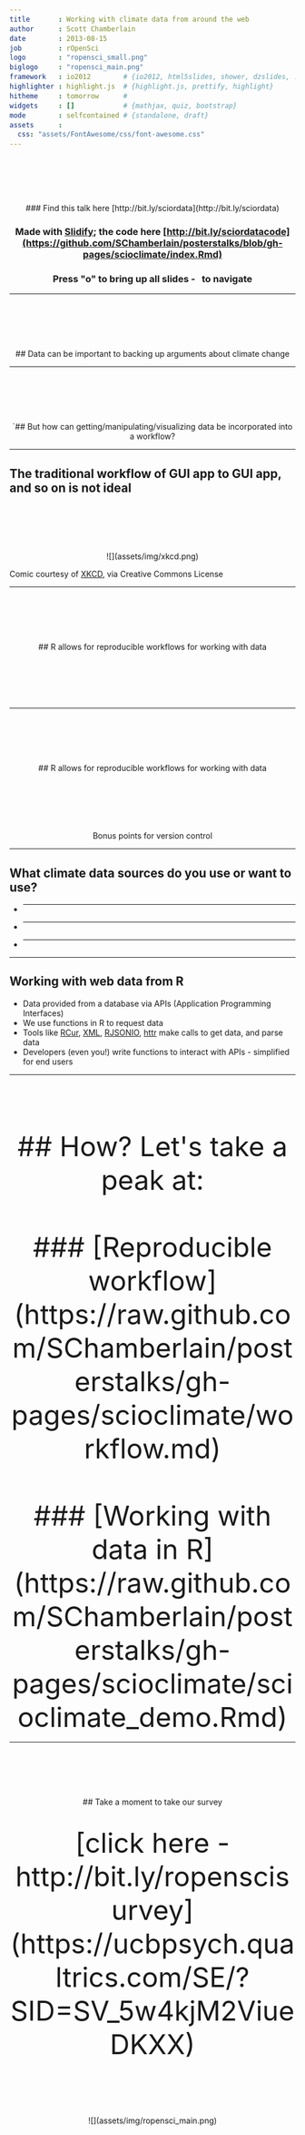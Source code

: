 ```yaml
---
title       : Working with climate data from around the web
author      : Scott Chamberlain
date        : 2013-08-15
job         : rOpenSci
logo        : "ropensci_small.png"
biglogo     : "ropensci_main.png"
framework   : io2012        # {io2012, html5slides, shower, dzslides, ...}
highlighter : highlight.js  # {highlight.js, prettify, highlight}
hitheme     : tomorrow      # 
widgets     : []            # {mathjax, quiz, bootstrap}
mode        : selfcontained # {standalone, draft}
assets      :
  css: "assets/FontAwesome/css/font-awesome.css"
---
```


<br><br><br><br>
<center>
### Find this talk here [http://bit.ly/sciordata](http://bit.ly/sciordata)

### Made with [Slidify](http://slidify.org/); the code here [http://bit.ly/sciordatacode](https://github.com/SChamberlain/posterstalks/blob/gh-pages/scioclimate/index.Rmd)

### Press "o" to bring up all slides - <i class="icon-arrow-left"> &nbsp; </i><i class="icon-arrow-right"></i> to navigate
</center>

---

<br><br><br><br>
<center>
## Data can be important to backing up arguments about climate change
</center>

---

<br><br><br><br>
<center>
`## But how can getting/manipulating/visualizing data be incorporated into a workflow?
</center>

---

## The traditional workflow of GUI app to GUI app, and so on is not ideal
<br><br><br><br>
<center>
![](assets/img/xkcd.png)
</center>

Comic courtesy of [XKCD](http://www.xkcd.com/722/), via Creative Commons License

---

<br><br><br><br>
<center>
## R allows for reproducible workflows for working with data
</center>
<br><br><br><br>
<center>
<i class="icon-calendar icon-4x">&nbsp;&nbsp;&nbsp;</i>  <i class="icon-code icon-4x">&nbsp;&nbsp;&nbsp;</i> <i class="icon-pencil icon-4x"></i>
</center>

---

<br><br><br><br>
<center>
## R allows for reproducible workflows for working with data
</center>
<br><br><br><br>
<center>
<i class="icon-calendar icon-4x">&nbsp;&nbsp;&nbsp;</i>  <i class="icon-code icon-4x">&nbsp;&nbsp;&nbsp;</i> <i class="icon-pencil icon-4x"></i>
<br><br>
<i class="icon-code-fork icon-4x"></i>
Bonus points for version control
</center>

---

## What climate data sources do you use or want to use? 

+ ____________
+ ____________
+ ____________

---

## Working with web data from R

+ Data provided from a database via APIs (Application Programming Interfaces)
+ We use functions in R to request data
+ Tools like [RCur](http://cran.r-project.org/web/packages/RCurl/index.html), [XML](http://cran.r-project.org/web/packages/XML/index.html), [RJSONIO](http://cran.r-project.org/web/packages/RJSONIO/index.html), [httr](http://cran.r-project.org/web/packages/httr/index.html) make calls to get data, and parse data
+ Developers (even you!) write functions to interact with APIs - simplified for end users

---

<br><br><br><br>
<center><font size="30">
## How? Let's take a peak at:
<br><br>
### [Reproducible workflow](https://raw.github.com/SChamberlain/posterstalks/gh-pages/scioclimate/workflow.md)
<!-- see notes in file workflow.md -->
<br><br>
### [Working with data in R](https://raw.github.com/SChamberlain/posterstalks/gh-pages/scioclimate/scioclimate_demo.Rmd)
<!-- see demo code in file scioclimate_demo.Rmd -->
</font></center>

---

<br><br><br><br>
<center>
## Take a moment to take our survey 
</center>
<br><br>
<center><font size="18">[click here - http://bit.ly/ropenscisurvey](https://ucbpsych.qualtrics.com/SE/?SID=SV_5w4kjM2ViueDKXX)</font></center>

<br><br><br><br>
<center>
![](assets/img/ropensci_main.png)
</center>

